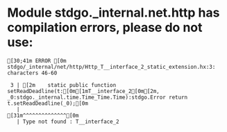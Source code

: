 # Module stdgo._internal.net.http has compilation errors, please do not use:
```
[30;41m ERROR [0m stdgo/_internal/net/http/Http_T__interface_2_static_extension.hx:3: characters 46-60

 3 | [2m    static public function setReadDeadline(t:[0m[1mT__interface_2[0m[2m, _0:stdgo._internal.time.Time_Time.Time):stdgo.Error return t.setReadDeadline(_0);[0m
   |                                              [31m^^^^^^^^^^^^^^[0m
   | Type not found : T__interface_2


```

